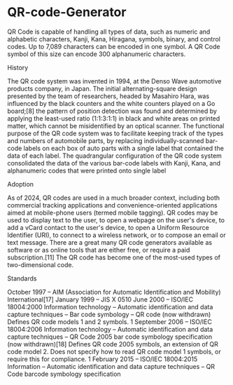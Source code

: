 # QR-code-Generator
QR Code is capable of handling all types of data, such as numeric and alphabetic characters, Kanji, Kana, Hiragana, symbols, binary, and control codes. Up to 7,089 characters can be encoded in one symbol. A QR Code symbol of this size can encode 300 alphanumeric characters.

History


The QR code system was invented in 1994, at the Denso Wave automotive products company, in Japan. The initial alternating-square design presented by the team of researchers, headed by Masahiro Hara, was influenced by the black counters and the white counters played on a Go board;[8] the pattern of position detection was found and determined by applying the least-used ratio (1:1:3:1:1) in black and white areas on printed matter, which cannot be misidentified by an optical scanner. The functional purpose of the QR code system was to facilitate keeping track of the types and numbers of automobile parts, by replacing individually-scanned bar-code labels on each box of auto parts with a single label that contained the data of each label. The quadrangular configuration of the QR code system consolidated the data of the various bar-code labels with Kanji, Kana, and alphanumeric codes that were printed onto single label

Adoption


As of 2024, QR codes are used in a much broader context, including both commercial tracking applications and convenience-oriented applications aimed at mobile-phone users (termed mobile tagging). QR codes may be used to display text to the user, to open a webpage on the user's device, to add a vCard contact to the user's device, to open a Uniform Resource Identifier (URI), to connect to a wireless network, or to compose an email or text message. There are a great many QR code generators available as software or as online tools that are either free, or require a paid subscription.[11] The QR code has become one of the most-used types of two-dimensional code.

Standards


October 1997 – AIM (Association for Automatic Identification and Mobility) International[17]
January 1999 – JIS X 0510
June 2000 – ISO/IEC 18004:2000 Information technology – Automatic identification and data capture techniques – Bar code symbology – QR code (now withdrawn)
Defines QR code models 1 and 2 symbols.
1 September 2006 – ISO/IEC 18004:2006 Information technology – Automatic identification and data capture techniques – QR Code 2005 bar code symbology specification (now withdrawn)[18]
Defines QR code 2005 symbols, an extension of QR code model 2. Does not specify how to read QR code model 1 symbols, or require this for compliance.
1 February 2015 – ISO/IEC 18004:2015 Information – Automatic identification and data capture techniques – QR Code barcode symbology specification
